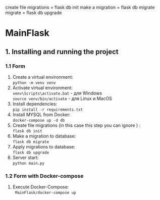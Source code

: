 create file migrations = flask db init
make a migration = flask db migrate
migrate = flask db upgrade

# MainFlask

## 1. Installing and running the project

### 1.1 Form

1. Create a virtual environment:\
   ```python -m venv venv```
2. Activate virtual environment:\
   ```venv\Scripts\activate.bat``` - для Windows \
   ```source venv/bin/activate``` - для Linux и MacOS
3. Install dependencies:\
   ```pip install -r requirements.txt ```
4. Install MYSQL from Docker:\
   ``` docker-compose up -d db  ```
5. Create file migrations (in this case this step you can ignore ) :\
   ```flask db init```
6. Make a migration to database:\
   ```flask db migrate```
7. Apply migrations to database:\
   ```flask db upgrade```
8. Server start:\
   ```python main.py```

### 1.2 Form with Docker-compose

1. Execute Docker-Compose:\
   ``` MainFlask/docker-compose up```